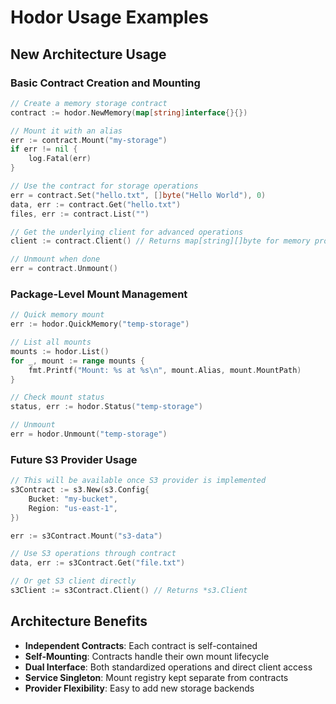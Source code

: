 # Hodor Usage Examples

## New Architecture Usage

### Basic Contract Creation and Mounting

```go
// Create a memory storage contract
contract := hodor.NewMemory(map[string]interface{}{})

// Mount it with an alias
err := contract.Mount("my-storage")
if err != nil {
    log.Fatal(err)
}

// Use the contract for storage operations
err = contract.Set("hello.txt", []byte("Hello World"), 0)
data, err := contract.Get("hello.txt")
files, err := contract.List("")

// Get the underlying client for advanced operations
client := contract.Client() // Returns map[string][]byte for memory provider

// Unmount when done
err = contract.Unmount()
```

### Package-Level Mount Management

```go
// Quick memory mount
err := hodor.QuickMemory("temp-storage")

// List all mounts
mounts := hodor.List()
for _, mount := range mounts {
    fmt.Printf("Mount: %s at %s\n", mount.Alias, mount.MountPath)
}

// Check mount status
status, err := hodor.Status("temp-storage")

// Unmount
err = hodor.Unmount("temp-storage")
```

### Future S3 Provider Usage

```go
// This will be available once S3 provider is implemented
s3Contract := s3.New(s3.Config{
    Bucket: "my-bucket",
    Region: "us-east-1",
})

err := s3Contract.Mount("s3-data")

// Use S3 operations through contract
data, err := s3Contract.Get("file.txt")

// Or get S3 client directly
s3Client := s3Contract.Client() // Returns *s3.Client
```

## Architecture Benefits

- **Independent Contracts**: Each contract is self-contained
- **Self-Mounting**: Contracts handle their own mount lifecycle  
- **Dual Interface**: Both standardized operations and direct client access
- **Service Singleton**: Mount registry kept separate from contracts
- **Provider Flexibility**: Easy to add new storage backends